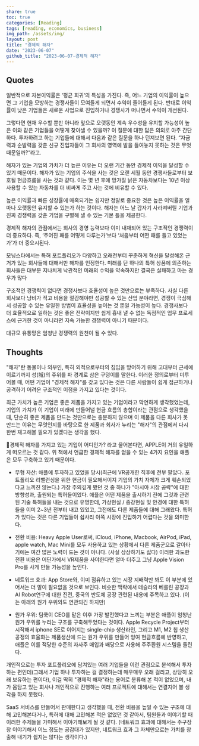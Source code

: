 ```yaml
---  
share: true  
toc: true  
categories: [Reading]  
tags: [reading, economics, business]  
img_path: /assets/img/  
layout: post  
title: "경제적 해자"  
date: "2023-06-07"  
github_title: "2023-06-07-경제적 해자"  
---  
```

  
  
## Quotes  
  
일반적으로 자본이익률은 ‘평균 회귀‘의 특성을 가진다. 즉, 어느 기업의 이익률이 높으면 그 기업을 모방하는 경쟁사들이 모여들게 되면서 수익이 줄어들게 된다. 반대로 이익률이 낮은 기업들은 새로운 사업으로 진입하거나 경쟁사가 떠나면서 수익이 개선된다.  
  
그렇다면 현재 우수할 뿐만 아니라 앞으로 오랫동안 계속 우수성을 유지할 가능성이 높은 이와 같은 기업들을 어떻게 찾아낼 수 있을까? 이 질문에 대한 답은 의외로 아주 간단하다. 투자하려고 하는 기업들에 대해서 다음과 같은 질문을 하나 던져보면 된다. “자금력과 순발력을 갖춘 신규 진입자들이 그 회사의 영역에 발을 들여놓지 못하는 것은 무엇 때문일까?“라고.  
  
해자가 있는 기업의 가치가 더 높은 이유는 더 오랜 기간 동안 경제적 이익을 달성할 수 있기 때문이다. 해자가 있는 기업의 주식을 사는 것은 오랜 세월 동안 경쟁사들로부터 보호될 현금흐름을 사는 것과 같다. 이는 몇 년 후에 망가질 낡은 자동차보다는 10년 이상 사용할 수 있는 자동차를 더 비싸게 주고 사는 것에 비유할 수 있다.  
  
높은 이익률과 빠른 성장률에 매혹되기는 쉽지만 정말로 중요한 것은 높은 이익률을 얼마나 오랫동안 유지할 수 있는가 하는 것이다. 해자는 어느 날 갑자기 사라져버릴 기업과 진짜 경쟁력을 갖춘 기업을 구별해 낼 수 있는 기본 틀을 제공한다.  
  
경제적 해자의 관점에서는 회사의 경영 능력보다 이미 내재되어 있는 구조적인 경쟁력이 더 중요하다. 즉, ‘주어진 패를 어떻게 다루는가‘보다 ‘처음부터 어떤 패를 들고 있었는가’가 더 중요시된다.  
  
모닝스타에서는 특허 포트폴리오가 다양하고 오래전부터 꾸준하게 혁신을 달성해온 근거가 있는 회사들에 대해서만 해자를 인정한다. 미래를 단 하나의 특허 상품에 의존하는 회사들은 대부분 지나치게 낙관적인 미래의 수익을 약속하지만 결국은 실패하고 마는 경우가 많다  
  
구조적인 경쟁력이 없다면 경쟁사보다 효율성이 높은 것만으로는 부족하다. 사실 다른 회사보다 낭비가 적고 비용을 절감해야만 성공할 수 있는 산업 분야라면, 경쟁이 극심해서 성공할 수 있는 유일한 방법이 효율성을 높이는 것 뿐일 가능성이 높다. 경쟁사보다 더 효율적으로 일하는 것은 좋은 전략이지만 쉽게 흉내 낼 수 없는 독점적인 업무 프로세스에 근거한 것이 아니라면 지속 가능한 경쟁력이 아니기 때문이다.  
  
대규모 유통망은 엄청난 경쟁력의 원천이 될 수 있다.  
  
  
## Thoughts  
  
"해자"란 동물이나 외부인, 특히 외적으로부터의 침입을 방어하기 위해 고대부터 근세에 이르기까지 성(城)의 주위를 파 경계로 삼은 구덩이를 말한다. 이러한 정의로부터 미루어볼 때, 어떤 기업이 "경제적 해자"를 갖고 있다는 것은 다른 사람들이 쉽게 접근하거나 공격하기 어려운 구조적인 이점을 가지고 있다는 것이다.  
  
최근 가치가 높은 기업은 좋은 제품을 가지고 있는 기업이라고 막연하게 생각했었는데, 기업의 가치가 이 기업이 미래에 만들어낼 현금 흐름의 총합이라는 관점으로 생각했을 때, 단순히 좋은 제품을 만드는 것만으로는 충분하지 않으며 이 제품을 다른 회사가 못 만드는 이유는 무엇인지를 바탕으로 한 제품과 회사가 누리는 "해자"의 관점에서 다시 한번 재고해볼 필요가 있겠다는 생각을 했다.  
  
경제적 해자를 가지고 있는 기업이 어디인가? 라고 물어본다면, APPLE이 거의 유일하게 떠오르는 것 같다. 위 책에서 언급한 경제적 해자를 얻을 수 있는 4가지 요인을 애플은 모두 구축하고 있기 때문이다.  
  
- 무형 자산: 애플에 투자하고 있었을 당시(최근에 VR공개한 직후에 전부 팔았다. 포트폴리오 리밸런싱을 위한 현금이 필요해서이지 기업의 가치 자체가 크게 훼손되었다고 느끼진 않는다.) 가장 주의깊게 봤던 것 중 하나가 "아시아 시장 공략"에 대한 방향성과, 출원되는 특허들이었다. 애플은 어떤 제품을 출시하기 전에 그것과 관련된 기술 특허들을 내는 것으로 유명한데, 가상현실 / 증강현실 및 안경에 대한 특허들을 이미 2~3년 전부터 내고 있었고, 그전에도 다른 제품들에 대해 그래왔다. 특허가 있다는 것은 다른 기업들이 쉽사리 이쪽 시장에 진입하기 어렵다는 것을 의미한다.  
    
- 전환 비용: Heavy Apple User로써, iCloud, iPhone, Macbook, AirPod, iPad, apple watch, Mac Mini를 모두 사용하고 있는 상황에서 다른 제품군으로 갈아타기에는 여간 많은 노력이 드는 것이 아니다. (사실 상상하기도 싫다) 이러한 과도한 전환 비용은 어딘가에서 VR제품을 사야한다면 얼마 더주고 그냥 Apple Vision Pro를 사게 만들 가능성을 높인다.  
    
- 네트워크 효과: App Store와, 이미 점유하고 있는 시장 지배력만 봐도 이 부분에 있어서는 더 말이 필요없을 것으로 보인다. 비슷한 맥락에서 테슬라의 베를린 공장과 AI Robot연구에 대한 진전, 중국의 반도체 공장 관련된 내용에 주목하고 있다. (이는 아래의 원가 우위와도 연관되긴 하지만)  
    
- 원가 우위: 팀쿡이 CEO를 맡은 이후 가장 발전했다고 느끼는 부분은 애플이 엄청난 원가 우위를 누리는 구조를 구축해두었다는 것이다. Apple Recycle Project부터 시작해서 iphone SE로 이어지는 single-chip 생산라인, 그리고 M1, M2 칩 생산 공정의 효율화는 제품생산에 드는 원가 우위를 만들어 잉여 현금흐름에 반영하고, 애플은 이를 적당한 수준의 자사주 매입과 배당으로 사용해 주주환원 시스템을 돌린다.  
  
  
개인적으로는 투자 포트폴리오에 담겨있는 여러 기업들을 이런 관점으로 분석해서 투자하는 편인데(그래서 기업 하나 투자하는 걸 결정하는데 매우매우 오래 걸리고, 상당히 오래 보유하는 편이다), 이걸 딱히 "경제적 해자"라는 용어로 분류해 본 적이 없었으며, 내가 몸담고 있는 회사나 개인적으로 진행하는 여러 프로젝트에 대해서는 연결지어 볼 생각을 하지 못했다.  
  
SaaS 서비스를 만들어서 판매한다고 생각했을 때, 전환 비용을 높일 수 있는 구조에 대해 고민해본다거나, 특허에 대해 고민해본 적은 없었던 것 같아서, 팀원들과 이야기할 때 이러한 주제들을 가미해서 이야기해보게 될 것 같다. (네트워크 효과에 대해서는 주구장창 이야기해서 어느 정도는 공감대가 있지만, 네트워크 효과 그 자체만으로는 가치를 창출해 내기가 쉽지는 않다는 생각이다.)  
